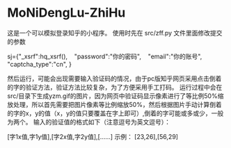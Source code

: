 # MoNiDengLu-ZhiHu

这是一个可以模拟登录知乎的小程序。
使用时先在 src/zff.py 文件里面修改提交的参数

sj={"_xsrf":hq_xsrf(),
    "password":"你的密码",
    "email":"你的账号",
    "captcha_type":"cn",
}

然后运行，可能会出现需要输入验证码的情况，由于pc版知乎网页采用点击倒着的字的验证方法，验证方法比较复杂，为了方便采用手工打码。
运行过程中会在src/目录下生成yzm.gif的图片，因为网页中验证码显示像素进行了等比例50%缩放处理，所以首先需要把图片像素等比例缩放50%，然后根据图片手动计算倒着的字的x，y的值（x，y的值只要覆盖在字上即可）,倒着的字可能或多或少，一般为两个。
输入的验证值的格式如下（注意逗号为英文逗号）：

[字1x值,字1y值],[字2x值,字2y值],[......]
示例：
[23,26],[56,29]
